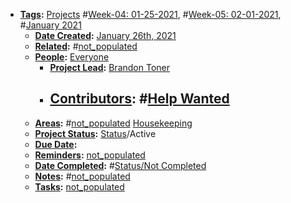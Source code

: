 - **[Tags](<../Tags.md>):** [Projects](<../Projects.md>) #[Week-04: 01-25-2021](<../Week-04: 01-25-2021.md>), #[Week-05: 02-01-2021](<../Week-05: 02-01-2021.md>), #[January 2021](<../January 2021.md>)
    - **[Date Created](<../Date Created.md>):** [January 26th, 2021](<../January 26th, 2021.md>)
    - **[Related](<../Related.md>):** #[not_populated](<../not_populated.md>)
    - **[People](<../People.md>):** [Everyone](<../Everyone.md>)
        - **[Project Lead](<../Project Lead.md>):** [Brandon Toner](<../Brandon Toner.md>)
        - **[Contributors](<../Contributors.md>):** #[Help Wanted](<../Help Wanted.md>)
            - 
    - **[Areas](<../Areas.md>):** #[not_populated](<../not_populated.md>) [Housekeeping](<../Housekeeping.md>)
    - **[Project Status](<../Project Status.md>):** [Status](<../Status.md>)/Active
    - **[Due Date](<../Due Date.md>):** 
    - **[Reminders](<../Reminders.md>):** [not_populated](<../not_populated.md>)
    - **[Date Completed](<../Date Completed.md>):** #[Status/Not Completed](<../Status/Not Completed.md>)
    - **[Notes](<../Notes.md>):** #[not_populated](<../not_populated.md>)
    - **[Tasks](<../Tasks.md>):** [not_populated](<../not_populated.md>)
